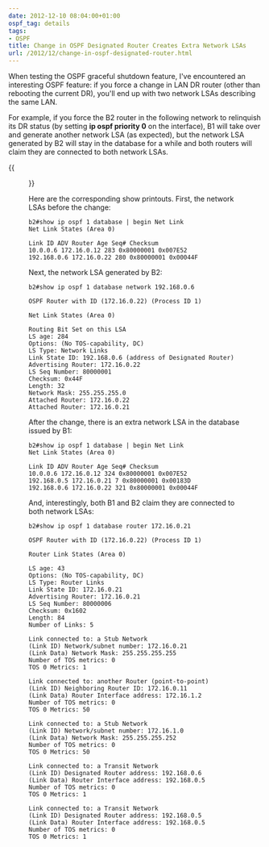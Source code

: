 ```yaml
---
date: 2012-12-10 08:04:00+01:00
ospf_tag: details
tags:
- OSPF
title: Change in OSPF Designated Router Creates Extra Network LSAs
url: /2012/12/change-in-ospf-designated-router.html
---
```

When testing the OSPF graceful shutdown feature, I've encountered an interesting OSPF feature: if you force a change in LAN DR router (other than rebooting the current DR), you'll end up with two network LSAs describing the same LAN.

For example, if you force the B2 router in the following network to relinquish its DR status (by setting **ip ospf priority 0** on the interface), B1 will take over and generate another network LSA (as expected), but the network LSA generated by B2 will stay in the database for a while and both routers will claim they are connected to both network LSAs.
<!--more-->
{{<figure src="/2012/12/s400-OSPF_Diagram.jpg">}}

Here are the corresponding show printouts. First, the network LSAs before the change:

``` code
b2#show ip ospf 1 database | begin Net Link
Net Link States (Area 0)

Link ID ADV Router Age Seq# Checksum
10.0.0.6 172.16.0.12 283 0x80000001 0x007E52
192.168.0.6 172.16.0.22 280 0x80000001 0x00044F
```

Next, the network LSA generated by B2:

``` code
b2#show ip ospf 1 database network 192.168.0.6

OSPF Router with ID (172.16.0.22) (Process ID 1)

Net Link States (Area 0)

Routing Bit Set on this LSA
LS age: 284
Options: (No TOS-capability, DC)
LS Type: Network Links
Link State ID: 192.168.0.6 (address of Designated Router)
Advertising Router: 172.16.0.22
LS Seq Number: 80000001
Checksum: 0x44F
Length: 32
Network Mask: 255.255.255.0
Attached Router: 172.16.0.22
Attached Router: 172.16.0.21
```

After the change, there is an extra network LSA in the database issued by B1:

``` code
b2#show ip ospf 1 database | begin Net Link
Net Link States (Area 0)

Link ID ADV Router Age Seq# Checksum
10.0.0.6 172.16.0.12 324 0x80000001 0x007E52
192.168.0.5 172.16.0.21 7 0x80000001 0x00183D
192.168.0.6 172.16.0.22 321 0x80000001 0x00044F
```

And, interestingly, both B1 and B2 claim they are connected to both network LSAs:

``` code
b2#show ip ospf 1 database router 172.16.0.21

OSPF Router with ID (172.16.0.22) (Process ID 1)

Router Link States (Area 0)

LS age: 43
Options: (No TOS-capability, DC)
LS Type: Router Links
Link State ID: 172.16.0.21
Advertising Router: 172.16.0.21
LS Seq Number: 80000006
Checksum: 0x1602
Length: 84
Number of Links: 5

Link connected to: a Stub Network
(Link ID) Network/subnet number: 172.16.0.21
(Link Data) Network Mask: 255.255.255.255
Number of TOS metrics: 0
TOS 0 Metrics: 1

Link connected to: another Router (point-to-point)
(Link ID) Neighboring Router ID: 172.16.0.11
(Link Data) Router Interface address: 172.16.1.2
Number of TOS metrics: 0
TOS 0 Metrics: 50

Link connected to: a Stub Network
(Link ID) Network/subnet number: 172.16.1.0
(Link Data) Network Mask: 255.255.255.252
Number of TOS metrics: 0
TOS 0 Metrics: 50

Link connected to: a Transit Network
(Link ID) Designated Router address: 192.168.0.6
(Link Data) Router Interface address: 192.168.0.5
Number of TOS metrics: 0
TOS 0 Metrics: 1

Link connected to: a Transit Network
(Link ID) Designated Router address: 192.168.0.5
(Link Data) Router Interface address: 192.168.0.5
Number of TOS metrics: 0
TOS 0 Metrics: 1
```
